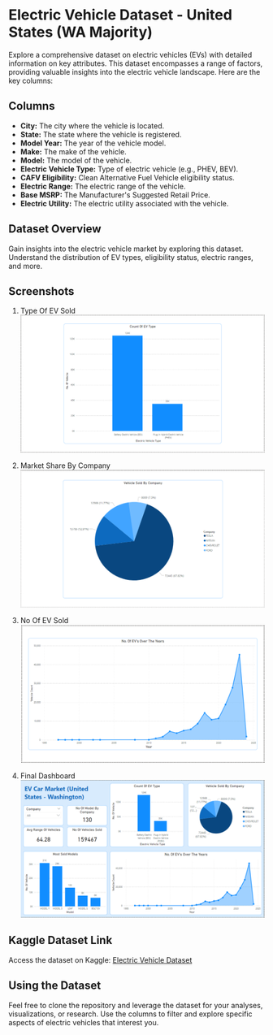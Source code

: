 # Electric Vehicle Dataset - United States (WA Majority)

Explore a comprehensive dataset on electric vehicles (EVs) with detailed information on key attributes. This dataset encompasses a range of factors, providing valuable insights into the electric vehicle landscape. Here are the key columns:

## Columns

- **City:** The city where the vehicle is located.
- **State:** The state where the vehicle is registered.
- **Model Year:** The year of the vehicle model.
- **Make:** The make of the vehicle.
- **Model:** The model of the vehicle.
- **Electric Vehicle Type:** Type of electric vehicle (e.g., PHEV, BEV).
- **CAFV Eligibility:** Clean Alternative Fuel Vehicle eligibility status.
- **Electric Range:** The electric range of the vehicle.
- **Base MSRP:** The Manufacturer's Suggested Retail Price.
- **Electric Utility:** The electric utility associated with the vehicle.

## Dataset Overview

Gain insights into the electric vehicle market by exploring this dataset. Understand the distribution of EV types, eligibility status, electric ranges, and more.

## Screenshots

1. Type Of EV Sold
   ![Type Of EV Sold](Images/EVType.png)

2. Market Share By Company
   ![Market Share By Company](Images/ByCompany.png)

3. No Of EV Sold
   ![No Of EV Sold](Images/NoOfEV.png)

4. Final Dashboard
   ![Final](Images/Final.png)

## Kaggle Dataset Link

Access the dataset on Kaggle: [Electric Vehicle Dataset](https://www.kaggle.com/datasets/adilashrafi/elecrict-vehicle)

## Using the Dataset

Feel free to clone the repository and leverage the dataset for your analyses, visualizations, or research. Use the columns to filter and explore specific aspects of electric vehicles that interest you.
